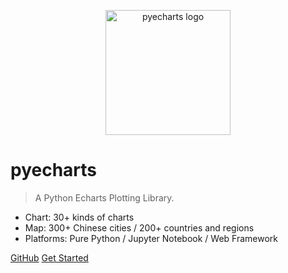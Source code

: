 <p align="center">
 <img src="https://user-images.githubusercontent.com/19553554/71825144-2d568180-30d6-11ea-8ee0-63c849cfd934.png" alt="pyecharts logo" width=200 height=200 />
</p>

# pyecharts

> A Python Echarts Plotting Library.

* Chart: 30+ kinds of charts
* Map: 300+ Chinese cities / 200+ countries and regions
* Platforms: Pure Python / Jupyter Notebook / Web Framework


[GitHub](https://github.com/pyecharts/pyecharts/)
[Get Started](zh-cn/intro)
